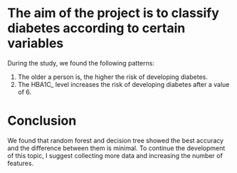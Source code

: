 # The aim of the project is to classify diabetes according to certain variables
During the study, we found the following patterns:
1. The older a person is, the higher the risk of developing diabetes.
2. The HBA1C_ level increases the risk of developing diabetes after a value of 6.
# Conclusion
We found that random forest and decision tree showed the best accuracy and the difference between them is minimal. To continue the development of this topic, I suggest collecting more data and increasing the number of features.